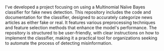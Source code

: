 I've developed a project focusing on using a Multinomial Naïve Bayes classifier for fake news detection. This repository includes the code and documentation for the classifier, designed to accurately categorize news articles as either fake or real. It features various preprocessing techniques and feature selection methods that enhance the model's performance. The repository is structured to be user-friendly, with clear instructions on how to implement the classifier, making it a practical tool for organizations seeking to automate the process of detecting misinformation.
